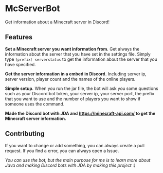 # McServerBot
Get information about a Minecraft server in Discord!

## Features
**Set a Minecraft server you want information from.**
Get always the information about the server that you have set in the settings file.
Simply type `[prefix] serverstatus` to get the information about the server that you have specified.

**Get the server information in a embed in Discord.**
Including server ip, server version, player count and the names of the online players.

**Simple setup.**
When you run the jar file, the bot will ask you some questions such as your Discord bot token, your server ip, your server port, the prefix that you want to use and the number of players you want to show if someone uses the command. 


**Made the Discord bot with JDA and https://minecraft-api.com/ to get the Minecraft server information.**

## Contributing
If you want to change or add something, you can always create a pull request. If you find a error, you can always open a Issue. 


*You can use the bot, but the main purpose for me is to learn more about Java and making Discord bots with JDA by making this project :)*


